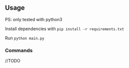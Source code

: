 ## Usage
PS: only tested with python3

Install dependencies with ````pip install -r requirements.txt````

Run ````python main.py````

### Commands
//TODO